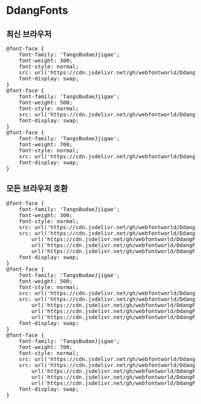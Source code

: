 # DdangFonts

## 최신 브라우저
<pre>
@font-face {
    font-family: 'TangsBudaeJjigae';
    font-weight: 300;
    font-style: normal;
    src: url('https://cdn.jsdelivr.net/gh/webfontworld/DdangFonts/TangsBudaeJjigae_Light.woff2') format('woff2');
    font-display: swap;
}
@font-face {
    font-family: 'TangsBudaeJjigae';
    font-weight: 500;
    font-style: normal;
    src: url('https://cdn.jsdelivr.net/gh/webfontworld/DdangFonts/TangsBudaeJjigae_Medium.woff2') format('woff2');
    font-display: swap;
}
@font-face {
    font-family: 'TangsBudaeJjigae';
    font-weight: 700;
    font-style: normal;
    src: url('https://cdn.jsdelivr.net/gh/webfontworld/DdangFonts/TangsBudaeJjigae_Bold.woff2') format('woff2');
    font-display: swap;
}
</pre>

## 모든 브라우저 호환
<pre>
@font-face {
    font-family: 'TangsBudaeJjigae';
    font-weight: 300;
    font-style: normal;
    src: url('https://cdn.jsdelivr.net/gh/webfontworld/DdangFonts/TangsBudaeJjigae_Light.eot');
    src: url('https://cdn.jsdelivr.net/gh/webfontworld/DdangFonts/TangsBudaeJjigae_Light.eot?#iefix') format('embedded-opentype'),
        url('https://cdn.jsdelivr.net/gh/webfontworld/DdangFonts/TangsBudaeJjigae_Light.woff2') format('woff2'),
        url('https://cdn.jsdelivr.net/gh/webfontworld/DdangFonts/TangsBudaeJjigae_Light.woff') format('woff'),
        url('https://cdn.jsdelivr.net/gh/webfontworld/DdangFonts/TangsBudaeJjigae_Light.ttf') format("truetype");
    font-display: swap;
}
@font-face {
    font-family: 'TangsBudaeJjigae';
    font-weight: 500;
    font-style: normal;
    src: url('https://cdn.jsdelivr.net/gh/webfontworld/DdangFonts/TangsBudaeJjigae_Medium.eot');
    src: url('https://cdn.jsdelivr.net/gh/webfontworld/DdangFonts/TangsBudaeJjigae_Medium.eot?#iefix') format('embedded-opentype'),
        url('https://cdn.jsdelivr.net/gh/webfontworld/DdangFonts/TangsBudaeJjigae_Medium.woff2') format('woff2'),
        url('https://cdn.jsdelivr.net/gh/webfontworld/DdangFonts/TangsBudaeJjigae_Medium.woff') format('woff'),
        url('https://cdn.jsdelivr.net/gh/webfontworld/DdangFonts/TangsBudaeJjigae_Medium.ttf') format("truetype");
    font-display: swap;
}
@font-face {
    font-family: 'TangsBudaeJjigae';
    font-weight: 700;
    font-style: normal;
    src: url('https://cdn.jsdelivr.net/gh/webfontworld/DdangFonts/TangsBudaeJjigae_Bold.eot');
    src: url('https://cdn.jsdelivr.net/gh/webfontworld/DdangFonts/TangsBudaeJjigae_Bold.eot?#iefix') format('embedded-opentype'),
        url('https://cdn.jsdelivr.net/gh/webfontworld/DdangFonts/TangsBudaeJjigae_Bold.woff2') format('woff2'),
        url('https://cdn.jsdelivr.net/gh/webfontworld/DdangFonts/TangsBudaeJjigae_Bold.woff') format('woff'),
        url('https://cdn.jsdelivr.net/gh/webfontworld/DdangFonts/TangsBudaeJjigae_Bold.ttf') format("truetype");
    font-display: swap;
}
</pre>
